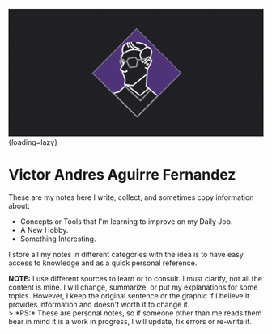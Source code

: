 ![logo_Banner.png](img/logo_Banner.png){loading=lazy}

# Victor Andres Aguirre Fernandez

These are my notes here I write, collect, and sometimes copy information about:

* Concepts or Tools that I'm learning to improve on my Daily Job.
* A New Hobby.
* Something Interesting.

I store all my notes in different categories with the idea is to have easy access to knowledge and as a quick personal reference.

<aside>
<strong>NOTE:</strong> I use different sources to learn or to consult.  I must clarify, not all the content is mine. I will change, summarize, or put my explanations for some topics. However,  I keep the original sentence or the graphic if I believe it provides information and doesn't worth it to change it.
</aside>
> *PS:* These are personal notes, so if someone other than me reads them bear in mind it is a work in progress, I will update, fix errors or re-write it.
